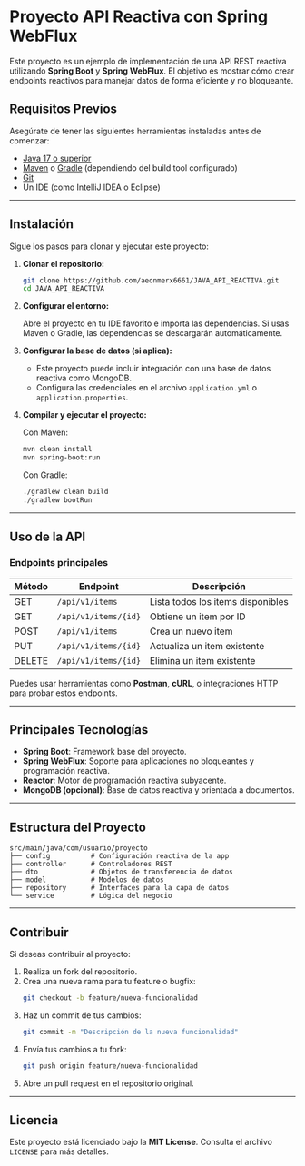 
# Proyecto API Reactiva con Spring WebFlux

Este proyecto es un ejemplo de implementación de una API REST reactiva utilizando **Spring Boot** y **Spring WebFlux**. El objetivo es mostrar cómo crear endpoints reactivos para manejar datos de forma eficiente y no bloqueante.

## Requisitos Previos

Asegúrate de tener las siguientes herramientas instaladas antes de comenzar:

- [Java 17 o superior](https://adoptium.net/)
- [Maven](https://maven.apache.org/) o [Gradle](https://gradle.org/) (dependiendo del build tool configurado)
- [Git](https://git-scm.com/)
- Un IDE (como IntelliJ IDEA o Eclipse)

---

## Instalación

Sigue los pasos para clonar y ejecutar este proyecto:

1. **Clonar el repositorio:**

   ```bash
   git clone https://github.com/aeonmerx6661/JAVA_API_REACTIVA.git
   cd JAVA_API_REACTIVA
   ```

2. **Configurar el entorno:**

   Abre el proyecto en tu IDE favorito e importa las dependencias. Si usas Maven o Gradle, las dependencias se descargarán automáticamente.

3. **Configurar la base de datos (si aplica):**

   - Este proyecto puede incluir integración con una base de datos reactiva como MongoDB.
   - Configura las credenciales en el archivo `application.yml` o `application.properties`.

4. **Compilar y ejecutar el proyecto:**

   Con Maven:

   ```bash
   mvn clean install
   mvn spring-boot:run
   ```

   Con Gradle:

   ```bash
   ./gradlew clean build
   ./gradlew bootRun
   ```

---

## Uso de la API

### Endpoints principales

| Método | Endpoint          | Descripción                        |
|--------|-------------------|------------------------------------|
| GET    | `/api/v1/items`   | Lista todos los items disponibles |
| GET    | `/api/v1/items/{id}` | Obtiene un item por ID            |
| POST   | `/api/v1/items`   | Crea un nuevo item                 |
| PUT    | `/api/v1/items/{id}` | Actualiza un item existente        |
| DELETE | `/api/v1/items/{id}` | Elimina un item existente         |

Puedes usar herramientas como **Postman**, **cURL**, o integraciones HTTP para probar estos endpoints.

---

## Principales Tecnologías

- **Spring Boot**: Framework base del proyecto.
- **Spring WebFlux**: Soporte para aplicaciones no bloqueantes y programación reactiva.
- **Reactor**: Motor de programación reactiva subyacente.
- **MongoDB (opcional)**: Base de datos reactiva y orientada a documentos.

---

## Estructura del Proyecto

```plaintext
src/main/java/com/usuario/proyecto
├── config          # Configuración reactiva de la app
├── controller      # Controladores REST
├── dto             # Objetos de transferencia de datos
├── model           # Modelos de datos
├── repository      # Interfaces para la capa de datos
└── service         # Lógica del negocio
```

---

## Contribuir

Si deseas contribuir al proyecto:

1. Realiza un fork del repositorio.
2. Crea una nueva rama para tu feature o bugfix:
   ```bash
   git checkout -b feature/nueva-funcionalidad
   ```
3. Haz un commit de tus cambios:
   ```bash
   git commit -m "Descripción de la nueva funcionalidad"
   ```
4. Envía tus cambios a tu fork:
   ```bash
   git push origin feature/nueva-funcionalidad
   ```
5. Abre un pull request en el repositorio original.

---

## Licencia

Este proyecto está licenciado bajo la **MIT License**. Consulta el archivo `LICENSE` para más detalles.
